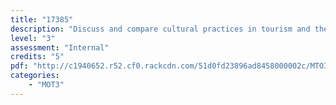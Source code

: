 ```yaml
---
title: "17385"
description: "Discuss and compare cultural practices in tourism and the impact of tourism on Māori"
level: "3"
assessment: "Internal"
credits: "5"
pdf: "http://c1940652.r52.cf0.rackcdn.com/51d0fd23896ad8458000002c/MTO3-17385.pdf"
categories:
    - "MOT3"
---
```

